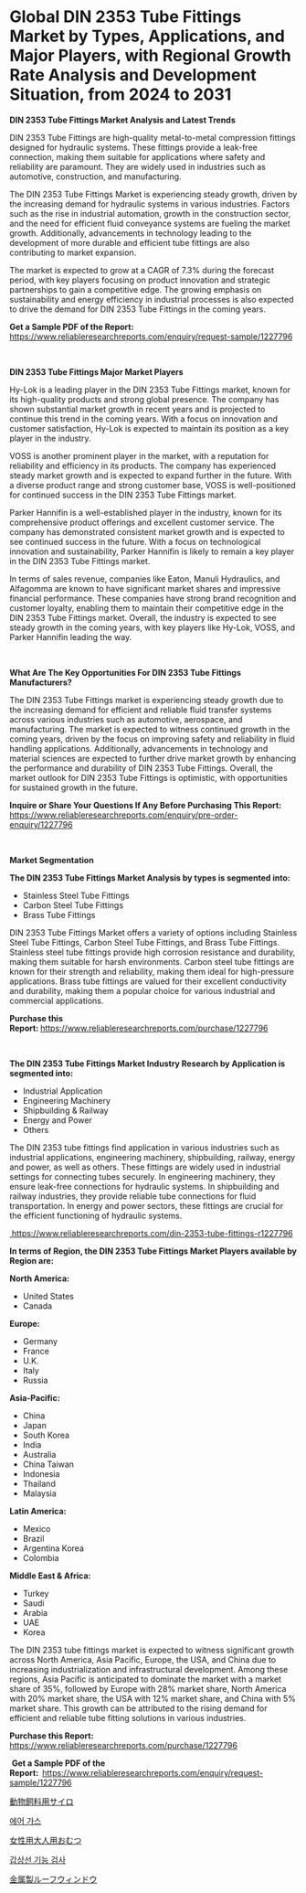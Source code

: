 <p><h1>Global DIN 2353 Tube Fittings Market by Types, Applications, and Major Players, with Regional Growth Rate Analysis and Development Situation, from 2024 to 2031</h1></p><p><strong>DIN 2353 Tube Fittings Market Analysis and Latest Trends</strong></p>
<p><p>DIN 2353 Tube Fittings are high-quality metal-to-metal compression fittings designed for hydraulic systems. These fittings provide a leak-free connection, making them suitable for applications where safety and reliability are paramount. They are widely used in industries such as automotive, construction, and manufacturing.</p><p>The DIN 2353 Tube Fittings Market is experiencing steady growth, driven by the increasing demand for hydraulic systems in various industries. Factors such as the rise in industrial automation, growth in the construction sector, and the need for efficient fluid conveyance systems are fueling the market growth. Additionally, advancements in technology leading to the development of more durable and efficient tube fittings are also contributing to market expansion.</p><p>The market is expected to grow at a CAGR of 7.3% during the forecast period, with key players focusing on product innovation and strategic partnerships to gain a competitive edge. The growing emphasis on sustainability and energy efficiency in industrial processes is also expected to drive the demand for DIN 2353 Tube Fittings in the coming years.</p></p>
<p><strong>Get a Sample PDF of the Report:&nbsp;</strong> <a href="https://www.reliableresearchreports.com/enquiry/request-sample/1227796">https://www.reliableresearchreports.com/enquiry/request-sample/1227796</a></p>
<p>&nbsp;</p>
<p><strong>DIN 2353 Tube Fittings Major Market Players</strong></p>
<p><p>Hy-Lok is a leading player in the DIN 2353 Tube Fittings market, known for its high-quality products and strong global presence. The company has shown substantial market growth in recent years and is projected to continue this trend in the coming years. With a focus on innovation and customer satisfaction, Hy-Lok is expected to maintain its position as a key player in the industry.</p><p>VOSS is another prominent player in the market, with a reputation for reliability and efficiency in its products. The company has experienced steady market growth and is expected to expand further in the future. With a diverse product range and strong customer base, VOSS is well-positioned for continued success in the DIN 2353 Tube Fittings market.</p><p>Parker Hannifin is a well-established player in the industry, known for its comprehensive product offerings and excellent customer service. The company has demonstrated consistent market growth and is expected to see continued success in the future. With a focus on technological innovation and sustainability, Parker Hannifin is likely to remain a key player in the DIN 2353 Tube Fittings market.</p><p>In terms of sales revenue, companies like Eaton, Manuli Hydraulics, and Alfagomma are known to have significant market shares and impressive financial performance. These companies have strong brand recognition and customer loyalty, enabling them to maintain their competitive edge in the DIN 2353 Tube Fittings market. Overall, the industry is expected to see steady growth in the coming years, with key players like Hy-Lok, VOSS, and Parker Hannifin leading the way.</p></p>
<p>&nbsp;</p>
<p><strong>What Are The Key Opportunities For DIN 2353 Tube Fittings Manufacturers?</strong></p>
<p><p>The DIN 2353 Tube Fittings market is experiencing steady growth due to the increasing demand for efficient and reliable fluid transfer systems across various industries such as automotive, aerospace, and manufacturing. The market is expected to witness continued growth in the coming years, driven by the focus on improving safety and reliability in fluid handling applications. Additionally, advancements in technology and material sciences are expected to further drive market growth by enhancing the performance and durability of DIN 2353 Tube Fittings. Overall, the market outlook for DIN 2353 Tube Fittings is optimistic, with opportunities for sustained growth in the future.</p></p>
<p><strong>Inquire or Share Your Questions If Any Before Purchasing This Report:</strong> <a href="https://www.reliableresearchreports.com/enquiry/pre-order-enquiry/1227796">https://www.reliableresearchreports.com/enquiry/pre-order-enquiry/1227796</a></p>
<p>&nbsp;</p>
<p><strong>Market Segmentation</strong></p>
<p><strong>The DIN 2353 Tube Fittings Market Analysis by types is segmented into:</strong></p>
<p><ul><li>Stainless Steel Tube Fittings</li><li>Carbon Steel Tube Fittings</li><li>Brass Tube Fittings</li></ul></p>
<p><p>DIN 2353 Tube Fittings Market offers a variety of options including Stainless Steel Tube Fittings, Carbon Steel Tube Fittings, and Brass Tube Fittings. Stainless steel tube fittings provide high corrosion resistance and durability, making them suitable for harsh environments. Carbon steel tube fittings are known for their strength and reliability, making them ideal for high-pressure applications. Brass tube fittings are valued for their excellent conductivity and durability, making them a popular choice for various industrial and commercial applications.</p></p>
<p><strong>Purchase this Report:&nbsp;</strong><a href="https://www.reliableresearchreports.com/purchase/1227796">https://www.reliableresearchreports.com/purchase/1227796</a></p>
<p>&nbsp;</p>
<p><strong>The DIN 2353 Tube Fittings Market Industry Research by Application is segmented into:</strong></p>
<p><ul><li>Industrial Application</li><li>Engineering Machinery</li><li>Shipbuilding & Railway</li><li>Energy and Power</li><li>Others</li></ul></p>
<p><p>The DIN 2353 tube fittings find application in various industries such as industrial applications, engineering machinery, shipbuilding, railway, energy and power, as well as others. These fittings are widely used in industrial settings for connecting tubes securely. In engineering machinery, they ensure leak-free connections for hydraulic systems. In shipbuilding and railway industries, they provide reliable tube connections for fluid transportation. In energy and power sectors, these fittings are crucial for the efficient functioning of hydraulic systems.</p></p>
<p><a href="https://www.reliableresearchreports.com/din-2353-tube-fittings-r1227796">&nbsp;https://www.reliableresearchreports.com/din-2353-tube-fittings-r1227796</a></p>
<p><strong>In terms of Region, the DIN 2353 Tube Fittings Market Players available by Region are:</strong></p>
<p>
    <p> <strong> North America: </strong>
        <ul>
            <li>United States</li>
            <li>Canada</li>
        </ul>
        </p> 
    <p> <strong> Europe: </strong>
        <ul>
            <li>Germany</li>
            <li>France</li>
            <li>U.K.</li>
            <li>Italy</li>
            <li>Russia</li>
        </ul>
        </p> 
    <p> <strong> Asia-Pacific: </strong>
        <ul>
            <li>China</li>
            <li>Japan</li>
            <li>South Korea</li>
            <li>India</li>
            <li>Australia</li>
            <li>China Taiwan</li>
            <li>Indonesia</li>
            <li>Thailand</li>
            <li>Malaysia</li>
        </ul>
        </p> 
    <p> <strong> Latin America: </strong>
        <ul>
            <li>Mexico</li>
            <li>Brazil</li>
            <li>Argentina Korea</li>
            <li>Colombia</li>
        </ul>
        </p> 
    <p> <strong> Middle East & Africa: </strong>
        <ul>
            <li>Turkey</li>
            <li>Saudi</li>
            <li>Arabia</li>
            <li>UAE</li>
            <li>Korea</li>
        </ul>
    </p>
    </p>
<p><p>The DIN 2353 tube fittings market is expected to witness significant growth across North America, Asia Pacific, Europe, the USA, and China due to increasing industrialization and infrastructural development. Among these regions, Asia Pacific is anticipated to dominate the market with a market share of 35%, followed by Europe with 28% market share, North America with 20% market share, the USA with 12% market share, and China with 5% market share. This growth can be attributed to the rising demand for efficient and reliable tube fitting solutions in various industries.</p></p>
<p><strong>Purchase this Report: </strong><a href="https://www.reliableresearchreports.com/purchase/1227796">https://www.reliableresearchreports.com/purchase/1227796</a></p>
<p>&nbsp;<strong>Get a Sample PDF of the Report:&nbsp;&nbsp;</strong><a href="https://www.reliableresearchreports.com/enquiry/request-sample/1227796">https://www.reliableresearchreports.com/enquiry/request-sample/1227796</a></p>
<p><strong></strong></p>
<p><p><a href="https://github.com/CloydAbbott2023/Market-Research-Report-List-1/blob/main/268641430540.md">動物飼料用サイロ</a></p><p><a href="https://medium.com/@honeypie6456/%EA%B0%80%EC%8A%A4-%EC%8B%9C%EC%9E%A5-%EC%8B%9C%EC%9E%A5-cagr-%EC%8B%9C%EC%9E%A5-%EB%8F%99%ED%96%A5-%EB%B0%8F-%EC%84%B1%EC%9E%A5-%EC%A0%84%EB%9E%B5%EC%97%90-%EB%8C%80%ED%95%9C-%ED%86%B5%EC%B0%B0%EB%A0%A5-256eecda6e90">에어 가스</a></p><p><a href="https://medium.com/@spencerremin6/%E5%A5%B3%E6%80%A7%E7%94%A8%E5%A4%A7%E4%BA%BA%E7%94%A8%E7%B4%99%E3%81%8A%E3%82%80%E3%81%A4%E5%B8%82%E5%A0%B4%E3%82%B7%E3%82%A7%E3%82%A2%E3%81%AE%E9%80%B2%E5%8C%96%E3%81%A8%E5%B8%82%E5%A0%B4%E6%88%90%E9%95%B7%E3%83%88%E3%83%AC%E3%83%B3%E3%83%892024%E5%B9%B4%E3%81%8B%E3%82%892031%E5%B9%B4%E3%81%BE%E3%81%A7-283f2959e64a">女性用大人用おむつ</a></p><p><a href="https://medium.com/@carlosrtzkzhj/%EA%B0%91%EC%83%81%EC%84%A0-%EA%B8%B0%EB%8A%A5-%EA%B2%80%EC%82%AC-%EC%8B%9C%EC%9E%A5-%EC%8B%9C%EC%9E%A5-cagr-%EC%8B%9C%EC%9E%A5-%EB%8F%99%ED%96%A5-%EB%B0%8F-%EC%84%B1%EC%9E%A5-%EC%A0%84%EB%9E%B5%EC%97%90-%EB%8C%80%ED%95%9C-%ED%86%B5%EC%B0%B0%EB%A0%A5-a64db302d2c7">갑상선 기능 검사</a></p><p><a href="https://github.com/AaronVargas43/Market-Research-Report-List-1/blob/main/446775030539.md">金属製ルーフウィンドウ</a></p></p>